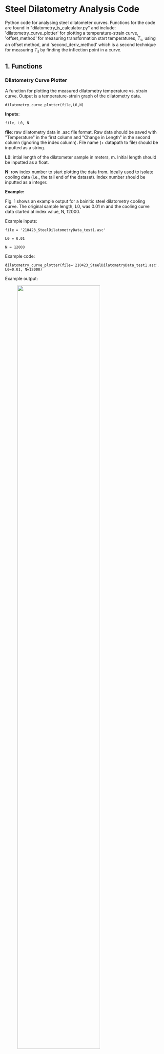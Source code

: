 # Steel Dilatometry Analysis Code

Python code for analysing steel dilatometer curves. Functions for the code are found in "dilatometry_ts_calculator.py" and include: 'dilatometry_curve_plotter' for plotting a temperature-strain curve, 'offset_method' for measuring transformation start temperatures, $T_\mathrm{s}$, using an offset method, and 'second_deriv_method' which is a second technique for measuring $T_\mathrm{s}$ by finding the inflection point in a curve.

## 1. Functions

### Dilatometry Curve Plotter

A function for plotting the measured dilatometry temperature vs. strain curve. Output is a temperature-strain graph of the dilatometry data.

    dilatometry_curve_plotter(file,L0,N)
  
**Inputs:**

    file, L0, N
    
**file**: raw dilatometry data in .asc file format. Raw data should be saved with "Temperature" in the first column and "Change in Length" in the second column (ignoring the index column). File name (+ datapath to file) should be inputted as a string. 

**L0**: intial length of the dilatometer sample in meters, m. Initial length should be inputted as a float.

**N**: row index number to start plotting the data from. Ideally used to isolate cooling data (i.e., the tail end of the dataset). Index number should be inputted as a integer.

**Example:**

Fig. 1 shows an example output for a bainitic steel dilatometry cooling curve. The original sample length, L0, was 0.01 m and the cooling curve data started at index value, N, 12000.

Example inputs:

    file = '210423_SteelDilatometryData_test1.asc'
    
    L0 = 0.01
    
    N = 12000
    
Example code:
    
    dilatometry_curve_plotter(file='210423_SteelDilatometryData_test1.asc', L0=0.01, N=12000)
    
Example output:

<figure>
  <img
  src="example figures/dilatometry_curve_plotter_EXAMPLE.png"
  alt="."
  width="80%" 
  height="80%">
  <figcaption>Fig. 1 An example dilatometry curve output by the 'dilatometry_curve_plotter' function. In this example, N is set to a value at the start of the cooling curve as to isolate this section of the data.</figcaption>
</figure>

&nbsp;
    
### Offset Method

A function for analysing the dilatometer cooling curve transformations using an offset method, similar to the technique described by Yang and Bhadeshia [1]. A total of three separate temperature ranges are chosen to measure three different $T_\mathrm{s}$ values. Output is three temperature-strain curves for each temperature range tested, plus a Python list giving an average $T_\mathrm{s}$ and standard deviation separated by a comma (i.e., [Ts, std]).

    offset_method(file,L0,Nc,Ti,dT,comp,p,X)

**Inputs:**

    file, L0, Nc, Ti, dT, comp, p, X
    
**file**: raw .asc dilatometer data (as detailed above).

**L0**: original length of dilatometer sample (as detailed above).

**Nc**: row index value for the start of the cooling curve. If data before cooling is used then this could disrupt the function and its ability to calculate $T_mathrm{s}$. N should be inputted as an integer.
    
**Ti**: the lower temperature value used for calculating the gradient of a linear section of the dilatometer curve. A gradient will be taken over a 50&deg;C range. It is recommended this value is at least 50&deg;C higher than the measured $T_\mathrm{s}$ value. Ti should be inputted as a float/integer.

**dT**: the temperature difference between the ranges of temperatures used to calculate gradients. Three ranges of temperatures are used to calculate three separate gradient values to then measured three separate $T_\mathrm{s}$ values. dT is the temperature difference between these equally spaced ranges. dT should be inputted as a float/integer.

**comp**: the composition of the steel alloy in wt.%. This input is used to calculate the exact offset induced by a transformation to either ferrite, 'f', or martensite, 'm', in austenite. Composition should be inpuuted in dictionary format.

**p**: the phase/constituent forming in austenite. This should be either ferrite, 'f', or martensite, 'm'. p should be inputted as a string.

**X**: the mole fraction of phase/constituent forming in austenite. X should be inputted as a float.
    
**Explanation of the Offset Method:**

The function calculates $T_\mathrm{s}$ using an offset method. This technique first calculates the gradient of the linear section of the dilatometry curve (at least 50&deg;C before the cooling transformation). A 50&deg;C range is selected for this. This gradient is then used to plot an offset line, where $T_\mathrm{s}$ is measured at its interception with the cooling curve. To reduce uncertainty, three 50&deg;C temperature ranges are used and an average $T_\mathrm{s}$ is found. The position of these temperature ranges is dictated by the **Ti** and **dT** inputs. The **Ti** input dictates where the first 50&deg;C range will start from, whereas **dT** dictates the temperature distance between these ranges. Fig. 2 shows a visualisation of this.

<figure>
  <img
  src="example figures/selecting_gradient_ranges.png"
  alt="."
  width="50%" 
  height="50%">
  <figcaption>Fig. 2 A schematic showing how the 'offset_method' function takes the inputs Ti and dT to select temperature ranges for gradient calculation.</figcaption>
</figure>

&nbsp;

Once a gradient has been measured, an offset line is defined. The amount this line is offset from the original curve is dependent on the temperature of transformation, the composition of the steel, **comp**, the phase/constituent that is forming in the austenite, **p**, and the mole fraction of this new phase/constituent, **X**. The code will use these inputs to calculate the exact amount of strain induced by **X** fraction of phase/constituent, **p**, within the austenite with composition, **comp**, at a specific temperature. [Note: the code does not require the input of temperature here as it will already be considered.] If the transformation is ferritic, pearlitic or bainitic, **p** = 'f'. If the transformation is martensitic, **p** = 'm'. 

**Example:**

Fig. 3 shows an example output for the 'offset_method' function. The technique was used on the same data plotted in Fig. 1. All inputs are true except the input for comp which has been altered for simplicity.

Example inputs:

        file = '210423_SteelDilatometryData_test1.asc'
        
        L0 = 0.01
        
        Nc = 12000
        
        Ti = 550
        
        dT = 50
        
        comp = {'C': 0.2, 'Si': 0.1, 'Mn': 0.3}
        
        p = 'f'
        
        X = 0.01
        
Example code:

        offset_method(file='210423_SteelDilatometryData_test1.asc', L0=0.01, Nc=12000, Ti=550, dT=50, comp={'C': 0.2, 'Si': 0.1, 'Mn': 0.3}, p='f', X=0.01)
        
Example output:

        [463.5, 1.7]

<figure>
  <img
  src="example figures/offset_method_EXAMPLE.png"
  alt="."
  width="100%" 
  height="100%">
  <figcaption>Fig. 3 An example output by the 'offset_method' function.</figcaption>
</figure>

&nbsp;

### Second Derivative Method

A function for analysing the dilatometer cooling curve transformations by finding the inflection point of a curve. This technique is ideal when the offset method cannot be used - typically during a double transformation where there is no linear section before the 2nd transition. The output is a 1d gaussian filtered temperature-strain curve showing the measured $T_\mathrm{s}$ position, a temperature-2nd derivative curve, and a Python list giving an average $T_\mathrm{s}$ and standard deviation separated by a comma (i.e., [Ts, std]).

    second_deriv_method(file,L0,Nc,s,Trange)

**Inputs:**

    file, L0, Nc, s, Trange
    
**file**: raw .asc dilatometer data (as detailed above).

**L0**: original length of dilatometer sample (as detailed above).

**Nc**: row index number for the start of the cooling curve (as detailed above).

**s**: sigma value for the 1d gaussian filter (i.e., curve smoothing factor). The raw dilatometry data needs to be smoothed in order to better isolate inflection points within the curve. Higher values of sigma will increase the intensity of data smoothing. Sigma should be inputted as a float/integer.

**Trange**: the temperature range in which to look for an inflection point. Dilatometry curves will contained a multitude of inflection points so users are asked to provide a temperature range in which to look for a specific inflection point (i.e., at the $T_\mathrm{s}$). The temperature range should be inputted as a Python list with a minimum temperature, T1, and maximum temperature, T2, separated by a comma - as so [T1, T2].

**Example:**

Fig. 4 shows an example output for the 'second_deriv_method' function.

Example inputs:

        file = '210423_SteelDilatometryData_test1.asc'
        
        L0 = 0.01
        
        Nc = 12000
        
        s = 3
        
        Trange = [620, 670]
        
Example code:

        second_deriv_method(file='210423_SteelDilatometryData_test1.asc', L0=0.01, Nc=12000, s=3, Trange=[620,670])
        
Example output:

        [645.5, 0.5]
        
<figure>
  <img
  src="example figures/second_deriv_method_EXAMPLE.png"
  alt="."
  width="75%" 
  height="75%">
  <figcaption>Fig. 4 An example output by the 'second_deriv_method' function.</figcaption>
</figure>

## 2. Bibliography

[1]:  H-S. Yang and H. K. D. H. Bhadeshia. Uncertainties in dilatometric determination of martesite start temperature. Materials Science and Technology, 23:556–560, 2007

## Citing the code:

### Cite as:
Joshua Collins, stavrina, & Ed Pickering. (2023). JoshUoM/steel_dilatometer_analysis: Steel Dilatometry Analysis (v2.0). Zenodo. https://doi.org/10.5281/zenodo.7763330

### DOI:
[![DOI](https://zenodo.org/badge/DOI/10.5281/zenodo.7763330.svg)](https://doi.org/10.5281/zenodo.7763330)

